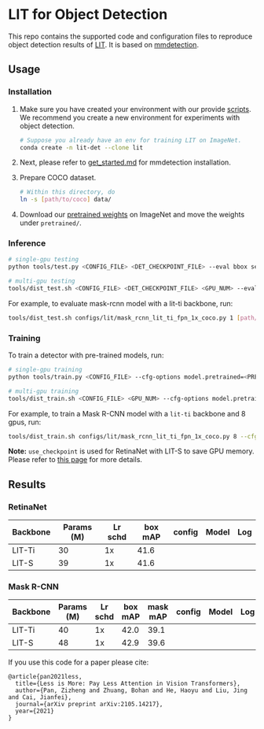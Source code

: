 # LIT for Object Detection

This repo contains the supported code and configuration files to reproduce object detection results of [LIT](https://arxiv.org/abs/2105.14217). It is based on [mmdetection](https://github.com/open-mmlab/mmdetection).



## Usage

### Installation
1. Make sure you have created your environment with our provide [scripts](). We recommend you create a new environment for experiments with object detection.

   ```bash
   # Suppose you already have an env for training LIT on ImageNet.
   conda create -n lit-det --clone lit
   ```

2. Next, please refer to [get_started.md](https://github.com/open-mmlab/mmdetection/blob/master/docs/get_started.md) for mmdetection installation. 

3. Prepare COCO dataset.

   ```bash
   # Within this directory, do
   ln -s [path/to/coco] data/
   ```

4. Download our [pretrained weights]() on ImageNet and move the weights under `pretrained/`.



### Inference
```bash
# single-gpu testing
python tools/test.py <CONFIG_FILE> <DET_CHECKPOINT_FILE> --eval bbox segm

# multi-gpu testing
tools/dist_test.sh <CONFIG_FILE> <DET_CHECKPOINT_FILE> <GPU_NUM> --eval bbox segm
```

For example, to evaluate mask-rcnn model with a lit-ti backbone, run:

```bash
tools/dist_test.sh configs/lit/mask_rcnn_lit_ti_fpn_1x_coco.py 1 [path/to/checkpoint] --eval bbox segm
```



### Training

To train a detector with pre-trained models, run:
```bash
# single-gpu training
python tools/train.py <CONFIG_FILE> --cfg-options model.pretrained=<PRETRAIN_MODEL> [model.backbone.use_checkpoint=True] [other optional arguments]

# multi-gpu training
tools/dist_train.sh <CONFIG_FILE> <GPU_NUM> --cfg-options model.pretrained=<PRETRAIN_MODEL> [model.backbone.use_checkpoint=True] [other optional arguments] 
```
For example, to train a Mask R-CNN model with a `lit-ti` backbone and 8 gpus, run:
```bash
tools/dist_train.sh configs/lit/mask_rcnn_lit_ti_fpn_1x_coco.py 8 --cfg-options model.pretrained=<PRETRAIN_MODEL> 
```

**Note:** `use_checkpoint` is used for RetinaNet with LIT-S to save GPU memory. Please refer to [this page](https://pytorch.org/docs/stable/checkpoint.html) for more details.



## Results

### RetinaNet

| Backbone | Params (M) | Lr schd | box mAP | config | Model | Log  |
| -------- | ---------- | ------- | ------- | ------ | ----- | ---- |
| LIT-Ti   | 30         | 1x      | 41.6    |        |       |      |
| LIT-S    | 39         | 1x      | 41.6    |        |       |      |


### Mask R-CNN

| Backbone | Params (M) | Lr schd | box mAP | mask mAP | config | Model | Log  |
| -------- | ---------- | ------- | ------- | -------- | ------ | ----- | ---- |
| LIT-Ti   | 40         | 1x      | 42.0    | 39.1     |        |       |      |
| LIT-S    | 48         | 1x      | 42.9    | 39.6     |        |       |      |



If you use this code for a paper please cite:

```
@article{pan2021less,
  title={Less is More: Pay Less Attention in Vision Transformers},
  author={Pan, Zizheng and Zhuang, Bohan and He, Haoyu and Liu, Jing and Cai, Jianfei},
  journal={arXiv preprint arXiv:2105.14217},
  year={2021}
}
```

